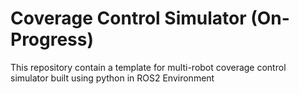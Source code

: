 # Coverage Control Simulator (On-Progress)
This repository contain a template for multi-robot coverage control simulator built using python in ROS2 Environment
